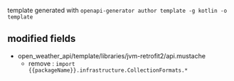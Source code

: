 template generated with `openapi-generator author template -g kotlin -o template`

## modified fields

- open_weather_api/template/libraries/jvm-retrofit2/api.mustache
  - remove : `import {{packageName}}.infrastructure.CollectionFormats.*`
